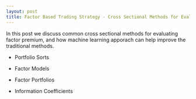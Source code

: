 ```yaml
---
layout: post
title: Factor Based Trading Strategy - Cross Sectional Methods for Evaluation of Factor Premium
---
```


In this post we discuss common cross sectional methods for evaluating factor premium, and how machine learning apporach can help improve the traditional methods.

- Portfolio Sorts

- Factor Models

- Factor Portfolios

- Information Coefficients
